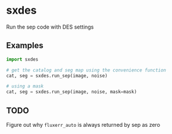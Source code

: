 # sxdes
Run the sep code with DES settings

Examples
---------
```python
import sxdes

# get the catalog and seg map using the convenience function
cat, seg = sxdes.run_sep(image, noise)

# using a mask
cat, seg = sxdes.run_sep(image, noise, mask=mask)
```

TODO
----

Figure out why `fluxerr_auto` is always returned by sep as zero
